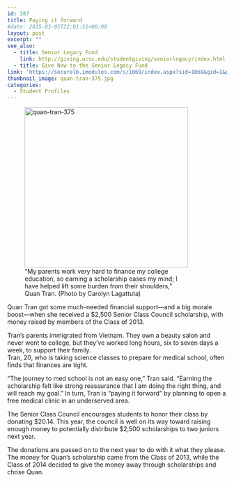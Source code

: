 ```yaml
---
id: 387
title: Paying it forward
#date: 2015-03-05T22:01:51+00:00
layout: post
excerpt: ""
see_also:
  - title: Senior Legacy Fund
    link: http://giving.ucsc.edu/studentgiving/seniorlegacy/index.html
  - title: Give Now to the Senior Legacy Fund
link: 'https://securelb.imodules.com/s/1069/index.aspx?sid=1069&gid=1&pgid=761&dids=600&='
thumbnail_image: quan-tran-375.jpg
categories:
  - Student Profiles
---
```

<figure id="attachment_388" style="width: 375px" class="wp-caption alignright"><img class="size-full wp-image-388" src="http://live-ucsc-giving.pantheonsite.io/wp-content/uploads/2017/08/quan-tran-375.jpg" alt="quan-tran-375" width="375" height="368" srcset="https://ucsc-giving.lndo.site/wp-content/uploads/2017/08/quan-tran-375.jpg 375w, https://ucsc-giving.lndo.site/wp-content/uploads/2017/08/quan-tran-375-300x294.jpg 300w" sizes="(max-width: 375px) 100vw, 375px" /><figcaption class="wp-caption-text">“My parents work very hard to finance my college education, so earning a scholarship eases my mind; I have helped lift some burden from their shoulders,” Quan Tran. (Photo by Carolyn Lagattuta)</figcaption></figure> 

Quan Tran got some much-needed financial support—and a big morale boost—when she received a $2,500 Senior Class Council scholarship, with money raised by members of the Class of 2013.

Tran&#8217;s parents immigrated from Vietnam. They own a beauty salon and never went to college, but they&#8217;ve worked long hours, six to seven days a week, to support their family.  
Tran, 20, who is taking science classes to prepare for medical school, often finds that finances are tight.

&#8220;The journey to med school is not an easy one,&#8221; Tran said. &#8220;Earning the scholarship felt like strong reassurance that I am doing the right thing, and will reach my goal.&#8221; In turn, Tran is &#8220;paying it forward&#8221; by planning to open a free medical clinic in an underserved area.

The Senior Class Council encourages students to honor their class by donating $20.14. This year, the council is well on its way toward raising enough money to potentially distribute $2,500 scholarships to two juniors next year.

The donations are passed on to the next year to do with it what they please. The money for Quan&#8217;s scholarship came from the Class of 2013, while the Class of 2014 decided to give the money away through scholarships and chose Quan.
